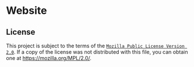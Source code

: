# Website

## License

This project is subject to the terms of the [`Mozilla Public License Version 2.0`](./LICENSE.txt). If a copy of the license was not distributed with this file, you can obtain one at <https://mozilla.org/MPL/2.0/>.
